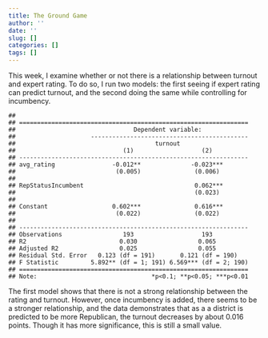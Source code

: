 ```yaml
---
title: The Ground Game
author: ''
date: ''
slug: []
categories: []
tags: []
---
```





This week, I examine whether or not there is a relationship between turnout and expert rating. To do so, I run two models: the first seeing if expert rating can predict turnout, and the second doing the same while controlling for incumbency. 


```
## 
## ================================================================
##                                 Dependent variable:             
##                     --------------------------------------------
##                                       turnout                   
##                              (1)                   (2)          
## ----------------------------------------------------------------
## avg_rating                -0.012**              -0.023***       
##                            (0.005)               (0.006)        
##                                                                 
## RepStatusIncumbent                               0.062***       
##                                                  (0.023)        
##                                                                 
## Constant                  0.602***               0.616***       
##                            (0.022)               (0.022)        
##                                                                 
## ----------------------------------------------------------------
## Observations                 193                   193          
## R2                          0.030                 0.065         
## Adjusted R2                 0.025                 0.055         
## Residual Std. Error   0.123 (df = 191)       0.121 (df = 190)   
## F Statistic         5.892** (df = 1; 191) 6.569*** (df = 2; 190)
## ================================================================
## Note:                                *p<0.1; **p<0.05; ***p<0.01
```

The first model shows that there is not a strong relationship between the rating and turnout. However, once incumbency is added, there seems to be a stronger relationship, and the data demonstrates that as a a district is predicted to be more Republican, the turnout decreases by about 0.016 points. Though it has more significance, this is still a small value.
